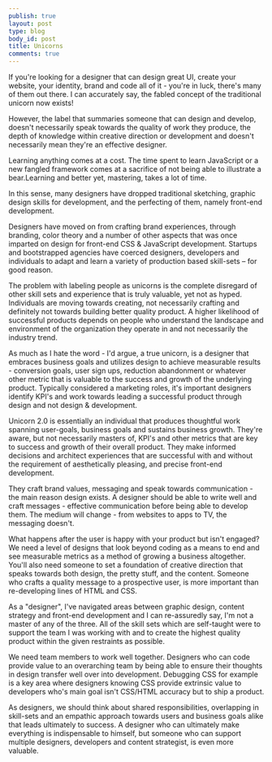 ```yaml
---
publish: true
layout: post
type: blog
body_id: post
title: Unicorns
comments: true
---
```


If you're looking for a designer that can design great UI, create your website, your identity, brand and code all of it - you're in luck, there's many of them out there. I can accurately say, the fabled concept of the traditional unicorn now exists!

However, the label that summaries someone that can design and develop, doesn't necessarily speak towards the quality of work they produce, the depth of knowledge within creative direction or development and doesn't necessarily mean they're an effective designer.

Learning anything comes at a cost. The time spent to learn JavaScript or a new fangled framework comes at a sacrifice of not being able to illustrate a bear.Learning and better yet, mastering, takes a lot of time.

In this sense, many designers have dropped traditional sketching, graphic design skills for development, and the perfecting of them, namely front-end development.

Designers have moved on from crafting brand experiences, through branding, color theory and a number of other aspects that was once imparted on design for front-end CSS & JavaScript development. Startups and bootstrapped agencies have coerced designers, developers and individuals to adapt and learn a variety of production based skill-sets – for good reason.

The problem with labeling people as unicorns is the complete disregard of other skill sets and experience that is truly valuable, yet not as hyped. Individuals are moving towards creating, not necessarily crafting and definitely not towards building better quality product. A higher likelihood of successful products depends on people who understand the landscape and environment of the organization they operate in and not necessarily the industry trend. 

As much as I hate the word - I'd argue, a true unicorn, is a designer that embraces business goals and utilizes design to achieve measurable results - conversion goals, user sign ups, reduction abandonment or whatever other metric that is valuable to the success and growth of the underlying product. Typically considered a marketing roles,  it's important designers identify KPI's and work towards leading a successful product through design and not design & development.

Unicorn 2.0 is essentially an individual that produces thoughtful work spanning user-goals, business goals and sustains business growth. They're aware, but not necessarily masters of, KPI's and other metrics that are key to success and growth of their overall product. They make informed decisions and architect experiences that are successful with and without the requirement of aesthetically pleasing, and precise front-end development.

They craft brand values, messaging and speak towards communication - the main reason design exists. A designer should be able to write well and craft messages - effective communication before being able to develop them. The medium will change - from websites to apps to TV, the messaging doesn't.

What happens after the user is happy with your product but isn't engaged? We need a level of designs that look beyond coding as a means to end and see measurable metrics as a method of growing a business altogether. You'll also need someone to set a foundation of creative direction that speaks towards both design, the pretty stuff, and the content. Someone who crafts a quality message to a prospective user, is more important than re-developing lines of HTML and CSS.

As a "designer", I've navigated areas between graphic design, content strategy and front-end development and I can re-assuredly say, I'm not a master of any of the three.  All of the skill sets which are self-taught were to support the team I was working with and to create the highest quality product within the given restraints as possible.

We need team members to work well together. Designers who can code provide value to an overarching team by being able to ensure their thoughts in design transfer well over into development. Debugging CSS for example is a key area where designers knowing CSS provide extrinsic value to developers who's main goal isn't CSS/HTML accuracy but to ship a product.

As designers, we should think about shared responsibilities, overlapping in skill-sets and an empathic approach towards users and business goals alike that leads ultimately to success. A designer who can ultimately make everything is indispensable to himself, but someone who can support multiple designers, developers and content strategist, is even more valuable.  




